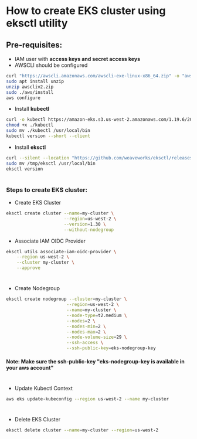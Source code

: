 # How to create EKS cluster using eksctl utility

## Pre-requisites:
- IAM user with **access keys and secret access keys**
- AWSCLI should be configured 
```bash
curl "https://awscli.amazonaws.com/awscli-exe-linux-x86_64.zip" -o "awscliv2.zip"
sudo apt install unzip
unzip awscliv2.zip
sudo ./aws/install
aws configure
```

- Install **kubectl** 
```bash
curl -o kubectl https://amazon-eks.s3.us-west-2.amazonaws.com/1.19.6/2021-01-05/bin/linux/amd64/kubectl
chmod +x ./kubectl
sudo mv ./kubectl /usr/local/bin
kubectl version --short --client
```

- Install **eksctl** 
```bash
curl --silent --location "https://github.com/weaveworks/eksctl/releases/latest/download/eksctl_$(uname -s)_amd64.tar.gz" | tar xz -C /tmp
sudo mv /tmp/eksctl /usr/local/bin
eksctl version
```

#
### Steps to create EKS cluster:
- Create EKS Cluster
```bash
eksctl create cluster --name=my-cluster \
                      --region=us-west-2 \
                      --version=1.30 \
                      --without-nodegroup
```

- Associate IAM OIDC Provider
```bash
eksctl utils associate-iam-oidc-provider \
    --region us-west-2 \
    --cluster my-cluster \
    --approve
```
#

- Create Nodegroup
```bash
eksctl create nodegroup --cluster=my-cluster \
                       --region=us-west-2 \
                       --name=my-cluster \
                       --node-type=t2.medium \
                       --nodes=2 \
                       --nodes-min=2 \
                       --nodes-max=2 \
                       --node-volume-size=29 \
                       --ssh-access \
                       --ssh-public-key=eks-nodegroup-key 
```
#### Note: Make sure the ssh-public-key "eks-nodegroup-key is available in your aws account"
#

- Update Kubectl Context
```bash
aws eks update-kubeconfig --region us-west-2 --name my-cluster
```
#

- Delete EKS Cluster
```bash
eksctl delete cluster --name=my-cluster --region=us-west-2
```

